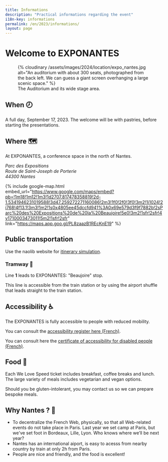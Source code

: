 ```yaml
---
title: Informations
description: "Practical informations regarding the event"
i18n-key: informations
permalink: /en/2023/informations/
layout: page
---
```


# Welcome to EXPONANTES

<figure aria-labelledby="fig1">
  {% cloudinary /assets/images/2024/location/expo_nantes.jpg alt="An auditorium with about 300 seats, photographed from the back left. We can guess a giant screen overhanging a large scenic space." %}
  <figcaption id="fig1" class="text-xs text-center">
    The Auditorium and its wide stage area.
  </figcaption>
</figure>

## When <span aria-hidden>🕗</span>

A full day, September 17, 2023. The welcome will be with pastries, before starting the presentations.

## Where <span aria-hidden>🗺️</span>

At EXPONANTES, a conference space in the north of Nantes.

<address>
  Parc des Expositions<br>
  Route de Saint-Joseph de Porterie<br>
  44300 Nantes
</address>

{% include google-map.html embed_url="https://www.google.com/maps/embed?pb=!1m18!1m12!1m3!1d2707.817478358819!2d-1.5341946231019588!3d47.259272271160086!2m3!1f0!2f0!3f0!3m2!1i1024!2i768!4f13.1!3m3!1m2!1s0x4805ee45dccfd941%3A0x69e579d3f9f7882b!2sParc%20des%20Expositions%20de%20la%20Beaujoire!5e0!3m2!1sfr!2sfr!4v1710003473011!5m2!1sfr!2sfr" link="https://maps.app.goo.gl/PL8zaazB1REcKnE19" %}

## Public transportation

Use the naolib website for [itinerary simulation](https://naolib.fr/).

### Tramway <span aria-hidden>🚋</span>

Line **1** leads to EXPONANTES: "Beaujoire" stop.

This line is accessible from the train station or by using the airport shuffle that leads straight to the train station.

## Accessibility <span aria-hidden>♿️</span>

The EXPONANTES is fully accessible to people with reduced mobility.

You can consult the [accessibility register here (French)](https://www.espacesaintmartin.com/images/contenus_pages/Fiches%20synthese%20R-V_registre.pdf).

You can consult here the [certificate of accessibility for disabled people (French)](https://www.espacesaintmartin.com/images/contenus_pages/ATTHAND.pdf).

## Food <span aria-hidden>🥘</span>

Each We Love Speed ticket includes breakfast, coffee breaks and lunch. The large variety of meals includes vegetarian and vegan options.

Should you be gluten-intolerant, you may contact us so we can prepare bespoke meals.

## Why Nantes ? <span aria-hidden>🥘</span>

- To decentralize the French Web, physically, so that all Web-related events do not take place in Paris. Last year we set camp at Paris, but we've set foot in Bordeaux, Lille, Lyon. Who knows where we’ll be next year?
- Nantes has an international aiport, is easy to acesss from nearby country by train at only 2h from Paris.
- People are nice and friendly, and the food is excellent!
